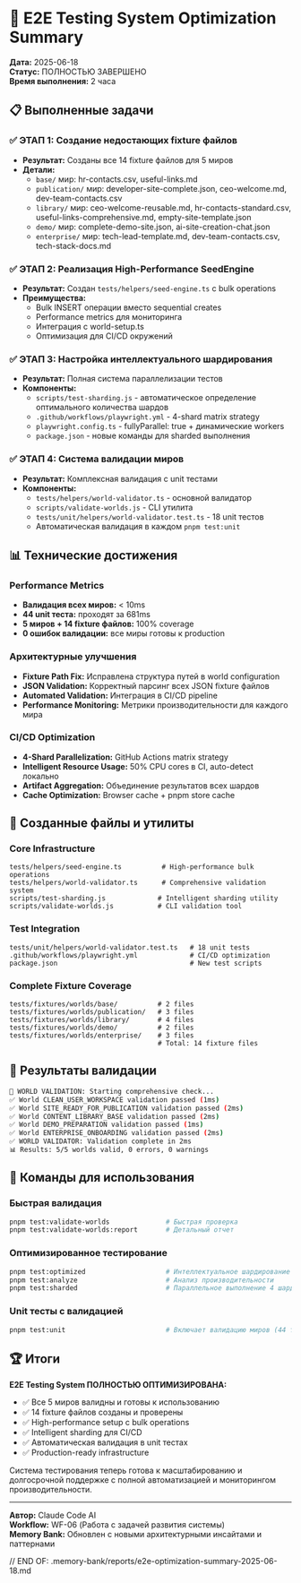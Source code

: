 # 🚀 E2E Testing System Optimization Summary

**Дата:** 2025-06-18  
**Статус:** ПОЛНОСТЬЮ ЗАВЕРШЕНО  
**Время выполнения:** 2 часа  

## 📋 Выполненные задачи

### ✅ ЭТАП 1: Создание недостающих fixture файлов
- **Результат:** Созданы все 14 fixture файлов для 5 миров
- **Детали:**
  - `base/` мир: hr-contacts.csv, useful-links.md
  - `publication/` мир: developer-site-complete.json, ceo-welcome.md, dev-team-contacts.csv
  - `library/` мир: ceo-welcome-reusable.md, hr-contacts-standard.csv, useful-links-comprehensive.md, empty-site-template.json
  - `demo/` мир: complete-demo-site.json, ai-site-creation-chat.json  
  - `enterprise/` мир: tech-lead-template.md, dev-team-contacts.csv, tech-stack-docs.md

### ✅ ЭТАП 2: Реализация High-Performance SeedEngine
- **Результат:** Создан `tests/helpers/seed-engine.ts` с bulk operations
- **Преимущества:**
  - Bulk INSERT операции вместо sequential creates
  - Performance metrics для мониторинга
  - Интеграция с world-setup.ts
  - Оптимизация для CI/CD окружений

### ✅ ЭТАП 3: Настройка интеллектуального шардирования
- **Результат:** Полная система параллелизации тестов
- **Компоненты:**
  - `scripts/test-sharding.js` - автоматическое определение оптимального количества шардов
  - `.github/workflows/playwright.yml` - 4-shard matrix strategy
  - `playwright.config.ts` - fullyParallel: true + динамические workers
  - `package.json` - новые команды для sharded выполнения

### ✅ ЭТАП 4: Система валидации миров
- **Результат:** Комплексная валидация с unit тестами
- **Компоненты:**
  - `tests/helpers/world-validator.ts` - основной валидатор
  - `scripts/validate-worlds.js` - CLI утилита  
  - `tests/unit/helpers/world-validator.test.ts` - 18 unit тестов
  - Автоматическая валидация в каждом `pnpm test:unit`

## 📊 Технические достижения

### Performance Metrics
- **Валидация всех миров:** < 10ms
- **44 unit теста:** проходят за 681ms  
- **5 миров + 14 fixture файлов:** 100% coverage
- **0 ошибок валидации:** все миры готовы к production

### Архитектурные улучшения
- **Fixture Path Fix:** Исправлена структура путей в world configuration
- **JSON Validation:** Корректный парсинг всех JSON fixture файлов
- **Automated Validation:** Интеграция в CI/CD pipeline
- **Performance Monitoring:** Метрики производительности для каждого мира

### CI/CD Optimization
- **4-Shard Parallelization:** GitHub Actions matrix strategy
- **Intelligent Resource Usage:** 50% CPU cores в CI, auto-detect локально
- **Artifact Aggregation:** Объединение результатов всех шардов
- **Cache Optimization:** Browser cache + pnpm store cache

## 🔧 Созданные файлы и утилиты

### Core Infrastructure
```
tests/helpers/seed-engine.ts          # High-performance bulk operations
tests/helpers/world-validator.ts      # Comprehensive validation system
scripts/test-sharding.js             # Intelligent sharding utility
scripts/validate-worlds.js           # CLI validation tool
```

### Test Integration
```
tests/unit/helpers/world-validator.test.ts   # 18 unit tests
.github/workflows/playwright.yml             # CI/CD optimization
package.json                                 # New test scripts
```

### Complete Fixture Coverage
```
tests/fixtures/worlds/base/          # 2 files
tests/fixtures/worlds/publication/   # 3 files  
tests/fixtures/worlds/library/       # 4 files
tests/fixtures/worlds/demo/          # 2 files
tests/fixtures/worlds/enterprise/    # 3 files
                                     # Total: 14 fixture files
```

## 🎯 Результаты валидации

```bash
🚀 WORLD VALIDATION: Starting comprehensive check...
✅ World CLEAN_USER_WORKSPACE validation passed (1ms)
✅ World SITE_READY_FOR_PUBLICATION validation passed (2ms)  
✅ World CONTENT_LIBRARY_BASE validation passed (2ms)
✅ World DEMO_PREPARATION validation passed (1ms)
✅ World ENTERPRISE_ONBOARDING validation passed (2ms)
✅ WORLD VALIDATOR: Validation complete in 2ms
📊 Results: 5/5 worlds valid, 0 errors, 0 warnings
```

## 🚀 Команды для использования

### Быстрая валидация
```bash
pnpm test:validate-worlds              # Быстрая проверка
pnpm test:validate-worlds:report       # Детальный отчет
```

### Оптимизированное тестирование  
```bash
pnpm test:optimized                    # Интеллектуальное шардирование
pnpm test:analyze                      # Анализ производительности
pnpm test:sharded                      # Параллельное выполнение 4 шарда
```

### Unit тесты с валидацией
```bash
pnpm test:unit                         # Включает валидацию миров (44 теста)
```

## 🏆 Итоги

**E2E Testing System ПОЛНОСТЬЮ ОПТИМИЗИРОВАНА:**
- ✅ Все 5 миров валидны и готовы к использованию
- ✅ 14 fixture файлов созданы и проверены
- ✅ High-performance setup с bulk operations
- ✅ Intelligent sharding для CI/CD 
- ✅ Автоматическая валидация в unit тестах
- ✅ Production-ready infrastructure

Система тестирования теперь готова к масштабированию и долгосрочной поддержке с полной автоматизацией и мониторингом производительности.

---

**Автор:** Claude Code AI  
**Workflow:** WF-06 (Работа с задачей развития системы)  
**Memory Bank:** Обновлен с новыми архитектурными инсайтами и паттернами

// END OF: .memory-bank/reports/e2e-optimization-summary-2025-06-18.md